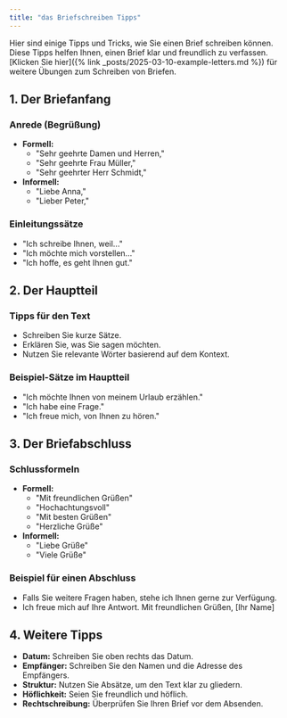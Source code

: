 ```yaml
---
title: "das Briefschreiben Tipps"
---
```


Hier sind einige Tipps und Tricks, wie Sie einen Brief schreiben können. Diese Tipps helfen Ihnen, einen Brief klar und freundlich zu verfassen. [Klicken Sie hier]({% link _posts/2025-03-10-example-letters.md %}) für weitere Übungen zum Schreiben von Briefen.

## 1. Der Briefanfang

### Anrede (Begrüßung)
- **Formell:**  
  - "Sehr geehrte Damen und Herren,"  
  - "Sehr geehrte Frau Müller,"  
  - "Sehr geehrter Herr Schmidt,"
- **Informell:**  
  - "Liebe Anna,"  
  - "Lieber Peter,"

### Einleitungssätze
- "Ich schreibe Ihnen, weil..."
- "Ich möchte mich vorstellen..."
- "Ich hoffe, es geht Ihnen gut."

## 2. Der Hauptteil

### Tipps für den Text
- Schreiben Sie kurze Sätze.
- Erklären Sie, was Sie sagen möchten.
- Nutzen Sie relevante Wörter basierend auf dem Kontext.

### Beispiel-Sätze im Hauptteil
- "Ich möchte Ihnen von meinem Urlaub erzählen."
- "Ich habe eine Frage."
- "Ich freue mich, von Ihnen zu hören."

## 3. Der Briefabschluss

### Schlussformeln
- **Formell:**  
  - "Mit freundlichen Grüßen"  
  - "Hochachtungsvoll"
  - "Mit besten Grüßen"  
  - "Herzliche Grüße"
- **Informell:**  
  - "Liebe Grüße"  
  - "Viele Grüße"

### Beispiel für einen Abschluss
  -  Falls Sie weitere Fragen haben, stehe ich Ihnen gerne zur Verfügung.
  - Ich freue mich auf Ihre Antwort. Mit freundlichen Grüßen, [Ihr Name]


## 4. Weitere Tipps

- **Datum:** Schreiben Sie oben rechts das Datum.
- **Empfänger:** Schreiben Sie den Namen und die Adresse des Empfängers.
- **Struktur:** Nutzen Sie Absätze, um den Text klar zu gliedern.
- **Höflichkeit:** Seien Sie freundlich und höflich.
- **Rechtschreibung:** Überprüfen Sie Ihren Brief vor dem Absenden.